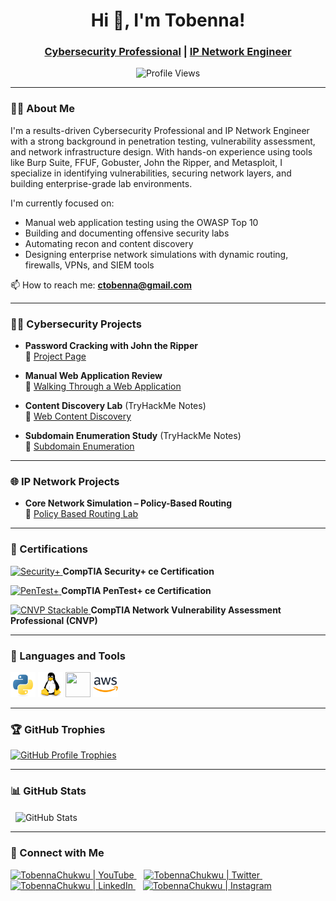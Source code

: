 <h1 align="center">Hi 👋, I'm Tobenna!</h1>
<h3 align="center">
  <a href="https://www.linkedin.com/in/ctobenna/">Cybersecurity Professional</a> |
  <a href="https://www.linkedin.com/in/ctobenna/">IP Network Engineer</a>
</h3>

<p align="center">
  <img src="https://komarev.com/ghpvc/?username=ctobenna&label=Profile%20views&color=0e75b6&style=flat" alt="Profile Views" />
</p>

---

### 👨‍🏫 About Me

I'm a results-driven Cybersecurity Professional and IP Network Engineer with a strong background in penetration testing, vulnerability assessment, and network infrastructure design. With hands-on experience using tools like Burp Suite, FFUF, Gobuster, John the Ripper, and Metasploit, I specialize in identifying vulnerabilities, securing network layers, and building enterprise-grade lab environments.

I'm currently focused on:
- Manual web application testing using the OWASP Top 10
- Building and documenting offensive security labs
- Automating recon and content discovery
- Designing enterprise network simulations with dynamic routing, firewalls, VPNs, and SIEM tools

📫 How to reach me: **ctobenna@gmail.com**

---

### 👨‍💻 Cybersecurity Projects

- **Password Cracking with John the Ripper**  
  🔗 [Project Page](https://github.com/ctobenna/Cybersecurity-Portfolio/blob/main/Password%20Cracking%20with%20John%20the%20Ripper)

- **Manual Web Application Review**  
  🔗 [Walking Through a Web Application](https://github.com/ctobenna/Walking-An-Application-/blob/main/README.md)

- **Content Discovery Lab** (TryHackMe Notes)  
  🔗 [Web Content Discovery](https://github.com/ctobenna/Web-Content-Discovery-TryHackMe-Notes-/blob/main/README.md)

- **Subdomain Enumeration Study** (TryHackMe Notes)  
  🔗 [Subdomain Enumeration](https://github.com/ctobenna/-Subdomain-Enumeration-Study-Summary/blob/main/README.md)

---

### 🌐 IP Network Projects

- **Core Network Simulation – Policy-Based Routing**  
  🔗 [Policy Based Routing Lab](https://github.com/ctobenna/Policy-Based-Routing/blob/main/README.md)

---

### 📜 Certifications

<p align="left">
  <a href="https://www.credly.com/badges/2e62c995-ed78-4ef0-9917-97a36af6c952/public_url" target="_blank">
    <img src="https://i.imgur.com/XQ2HGuh.png" alt="Security+" width="60" />
  </a>
  <b>CompTIA Security+ ce Certification</b>
</p>

<p align="left">
  <a href="https://www.credly.com/badges/6a95fb4a-9e58-4985-93e9-b9b0e6c2fa00/public_url" target="_blank">
    <img src="https://i.imgur.com/qmR734g.png" alt="PenTest+" width="60" />
  </a>
  <b>CompTIA PenTest+ ce Certification</b>
</p>

<p align="left">
  <a href="https://www.credly.com/badges/39de3d4d-e9d0-42e5-99f0-666bbb845fa8/public_url" target="_blank">
    <img src="https://i.imgur.com/crD1TJo.png" alt="CNVP Stackable" width="60" />
  </a>
  <b>CompTIA Network Vulnerability Assessment Professional (CNVP)</b>
</p>

---

### 🧰 Languages and Tools

<p align="left">
  <a href="https://www.python.org" target="_blank"><img src="https://raw.githubusercontent.com/devicons/devicon/master/icons/python/python-original.svg" width="40" height="40"/></a>
    <a href="https://www.linux.org/" target="_blank"><img src="https://raw.githubusercontent.com/devicons/devicon/master/icons/linux/linux-original.svg" width="40" height="40"/></a>
  <a href="https://azure.microsoft.com/" target="_blank"><img src="https://www.vectorlogo.zone/logos/microsoft_azure/microsoft_azure-icon.svg" width="40" height="40"/></a>
  <a href="https://aws.amazon.com/" target="_blank"><img src="https://raw.githubusercontent.com/devicons/devicon/master/icons/amazonwebservices/amazonwebservices-original-wordmark.svg" width="40" height="40"/></a>
</p>

---

### 🏆 GitHub Trophies

<p align="left">
  <a href="https://github.com/ryo-ma/github-profile-trophy">
    <img src="https://github-profile-trophy.vercel.app/?username=ctobenna" alt="GitHub Profile Trophies" />
  </a>
</p>

---

### 📊 GitHub Stats



<p>&nbsp;
  <img align="center" src="https://github-readme-stats.vercel.app/api?username=ctobenna&show_icons=true&locale=en" alt="GitHub Stats" />
</p>



---

### 🤳 Connect with Me

<p>
  <a href="https://www.youtube.com/c/xwisersec" target="_blank">
    <img alt="TobennaChukwu | YouTube" width="30px" src="https://cdn.jsdelivr.net/npm/simple-icons@v3/icons/youtube.svg" />
  </a>&nbsp;&nbsp;
  <a href="https://twitter.com/xwiser360" target="_blank">
    <img alt="TobennaChukwu | Twitter" width="30px" src="https://cdn.jsdelivr.net/npm/simple-icons@v3/icons/twitter.svg" />
  </a>&nbsp;&nbsp;
  <a href="https://linkedin.com/in/ctobenna" target="_blank">
    <img alt="TobennaChukwu | LinkedIn" width="30px" src="https://cdn.jsdelivr.net/npm/simple-icons@v3/icons/linkedin.svg" />
  </a>&nbsp;&nbsp;
  <a href="https://www.instagram.com/" target="_blank">
    <img alt="TobennaChukwu | Instagram" width="30px" src="https://cdn.jsdelivr.net/npm/simple-icons@v3/icons/instagram.svg" />
  </a>
</p>
